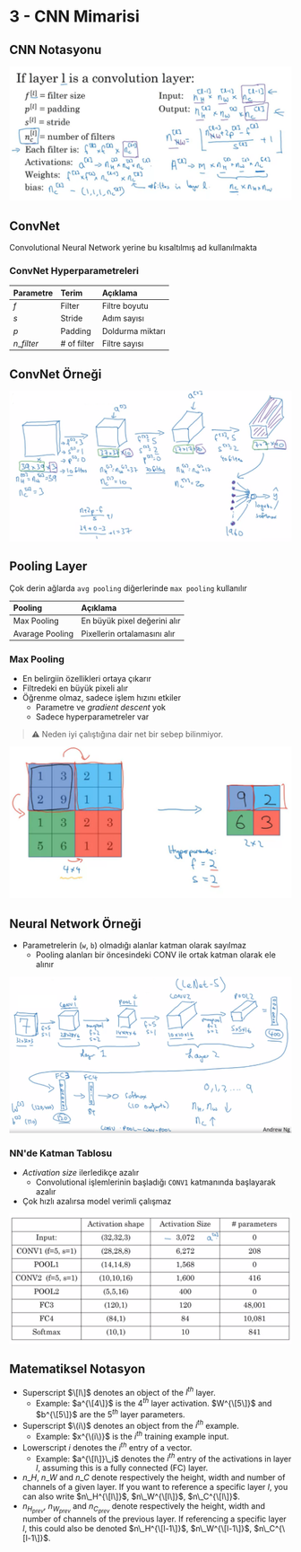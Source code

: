 # 3 - CNN Mimarisi

## CNN Notasyonu

![](../../.gitbook/assets/cnn_architecture_notation.png)

## ConvNet

Convolutional Neural Network yerine bu kısaltılmış ad kullanılmakta

### ConvNet Hyperparametreleri

| Parametre | Terim | Açıklama |
| :--- | :--- | :--- |
| $f$ | Filter | Filtre boyutu |
| $s$ | Stride | Adım sayısı |
| $p$ | Padding | Doldurma miktarı |
| $n\_{filter}$ | \# of filter | Filtre sayısı |

## ConvNet Örneği

![](../../.gitbook/assets/convnet_nn.png)

## Pooling Layer

Çok derin ağlarda `avg pooling` diğerlerinde `max pooling` kullanılır

| Pooling | Açıklama |
| :--- | :--- |
| Max Pooling | En büyük pixel değerini alır |
| Avarage Pooling | Pixellerin ortalamasını alır |

### Max Pooling

* En belirgiin özellikleri ortaya çıkarır
* Filtredeki en büyük pixeli alır
* Öğrenme olmaz, sadece işlem hızını etkiler
  * Parametre ve _gradient descent_ yok
  * Sadece hyperparametreler var

> ⚠ Neden iyi çalıştığına dair net bir sebep bilinmiyor.

![](../../.gitbook/assets/cnn_pool_layer_max.png)

## Neural Network Örneği

* Parametrelerin \(`w`, `b`\) olmadığı alanlar katman olarak sayılmaz
  * Pooling alanları bir öncesindeki CONV ile ortak katman olarak ele alınır

![](../../.gitbook/assets/ex_nn_conv_pool.png)

### NN'de Katman Tablosu

* _Activation size_ ilerledikçe azalır
  * Convolutional işlemlerinin başladığı `CONV1` katmanında başlayarak azalır
* Çok hızlı azalırsa model verimli çalışmaz

![](../../.gitbook/assets/table_nn_layer_confpad.png)

## Matematiksel Notasyon

* Superscript $\[l\]$ denotes an object of the $l^{th}$ layer.
  * Example: $a^{\[4\]}$ is the $4^{th}$ layer activation. $W^{\[5\]}$ and $b^{\[5\]}$ are the $5^{th}$ layer parameters.
* Superscript $\(i\)$ denotes an object from the $i^{th}$ example.
  * Example: $x^{\(i\)}$ is the $i^{th}$ training example input.
* Lowerscript $i$ denotes the $i^{th}$ entry of a vector.
  * Example: $a^{\[l\]}\_i$ denotes the $i^{th}$ entry of the activations in layer $l$, assuming this is a fully connected \(FC\) layer.
* $n\_H$, $n\_W$ and $n\_C$ denote respectively the height, width and number of channels of a given layer. If you want to reference a specific layer $l$, you can also write $n\_H^{\[l\]}$, $n\_W^{\[l\]}$, $n\_C^{\[l\]}$.
* $n_{H_{prev}}$, $n_{W_{prev}}$ and $n_{C_{prev}}$ denote respectively the height, width and number of channels of the previous layer. If referencing a specific layer $l$, this could also be denoted $n\_H^{\[l-1\]}$, $n\_W^{\[l-1\]}$, $n\_C^{\[l-1\]}$.

